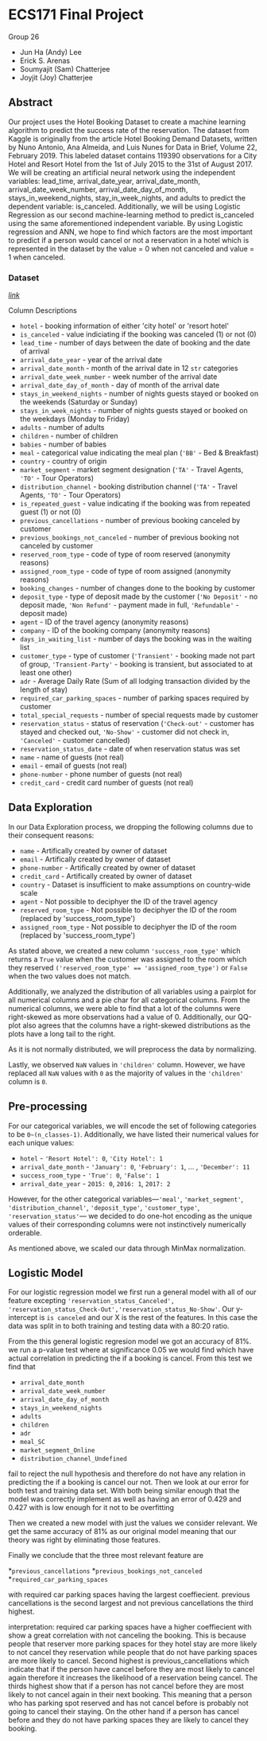 # ECS171 Final Project

Group 26
* Jun Ha (Andy) Lee
* Erick S. Arenas
* Soumyajit (Sam) Chatterjee
* Joyjit (Joy) Chatterjee


## Abstract

Our project uses the Hotel Booking Dataset to create a machine learning algorithm to predict the success rate of the reservation. The dataset from Kaggle is originally from the article Hotel Booking Demand Datasets, written by Nuno Antonio, Ana Almeida, and Luis Nunes for Data in Brief, Volume 22, February 2019. This labeled dataset contains 119390 observations for a City Hotel and Resort Hotel from the 1st of July 2015 to the 31st of August 2017. We will be creating an artificial neural network using the independent variables: lead_time, arrival_date_year, arrival_date_month, arrival_date_week_number,  arrival_date_day_of_month, stays_in_weekend_nights, stay_in_week_nights, and adults to predict the dependent variable: is_canceled. Additionally, we will be using Logistic Regression as our second machine-learning method to predict is_canceled using the same aforementioned independent variable. By using Logistic regression and ANN, we hope to find which factors are the most important to predict if a person would cancel or not a reservation in a hotel which is represented in the dataset by the value = 0 when not canceled and value = 1 when canceled.


### Dataset

*[link](https://www.kaggle.com/datasets/mojtaba142/hotel-booking)*

Column Descriptions

* `hotel` - booking information of either 'city hotel' or 'resort hotel'
* `is_canceled` - value indiciating if the booking was canceled (1) or not (0)
* `lead_time` - number of days between the date of booking and the date of arrival
* `arrival_date_year` - year of the arrival date
* `arrival_date_month` - month of the arrival date in 12 `str` categories
* `arrival_date_week_number` - week number of the arrival date
* `arrival_date_day_of_month` - day of month of the arrival date
* `stays_in_weekend_nights` - number of nights guests stayed or booked on the weekends (Saturday or Sunday)
* `stays_in_week_nights` - number of nights guests stayed or booked on the weekdays (Monday to Friday)
* `adults` - number of adults
* `children` - number of children
* `babies` - number of babies
* `meal` - categorical value indicating the meal plan (`'BB'` - Bed & Breakfast)
* `country` - country of origin
* `market_segment` - market segment designation (`'TA'` - Travel Agents, `'TO'` - Tour Operators)
* `distribution_channel` - booking distribution channel (`'TA'` - Travel Agents, `'TO'` - Tour Operators)
* `is_repeated_guest` - value indicating if the booking was from repeated guest (1) or not (0)
* `previous_cancellations` - number of previous booking canceled by customer
* `previous_bookings_not_canceled` - number of previous booking not canceled by customer
* `reserved_room_type` - code of type of room reserved (anonymity reasons)
* `assigned_room_type` - code of type of room assigned (anonymity reasons)
* `booking_changes` - number of changes done to the booking by customer
* `deposit_type` - type of deposit made by the customer (`'No Deposit'` - no deposit made, `'Non Refund'` - payment made in full, `'Refundable'` - deposit made)
* `agent` - ID of the travel agency (anonymity reasons)
* `company` - ID of the booking company (anonymity reasons)
* `days_in_waiting_list` - number of days the booking was in the waiting list
* `customer_type` - type of customer (`'Transient'` - booking made not part of group, `'Transient-Party'` - booking is transient, but associated to at least one other)
* `adr` - Average Daily Rate (Sum of all lodging transaction divided by the length of stay)
* `required_car_parking_spaces` - number of parking spaces required by customer
* `total_special_requests` - number of special requests made by customer
* `reservation_status` - status of reservation (`'Check-out'` - customer has stayed and checked out, `'No-Show'` - customer did not check in, `'Canceled'` - customer cancelled)
* `reservation_status_date` - date of when reservation status was set
* `name` - name of guests (not real)
* `email` - email of guests (not real)
* `phone-number` - phone number of guests (not real)
* `credit_card` - credit card number of guests (not real)



## Data Exploration

In our Data Exploration process, we dropping the following columns due to their consequent reasons:

* `name` - Artifically created by owner of dataset
* `email` - Artifically created by owner of dataset
* `phone-number` - Artifically created by owner of dataset
* `credit_card` - Artifically created by owner of dataset
* `country` - Dataset is insufficient to make assumptions on country-wide scale
* `agent` - Not possible to deciphyer the ID of the travel agency
* `reserved_room_type` - Not possible to deciphyer the ID of the room (replaced by 'success_room_type')
* `assigned_room_type` - Not possible to deciphyer the ID of the room (replaced by 'success_room_type')

As stated above, we created a new column `'success_room_type'` which returns a `True` value when the customer was assigned to the room which they reserved `('reserved_room_type' == 'assigned_room_type')` or `False` when the two values does not match.

Additionally, we analyzed the distribution of all variables using a pairplot for all numerical columns and a pie char for all categorical columns. From the numerical columns, we were able to find that a lot of the columns were right-skewed as more observations had a value of 0. Additionally, our QQ-plot also agrees that the columns have a right-skewed distributions as the plots have a long tail to the right. 

As it is not normally distributed, we will preprocess the data by normalizing.

Lastly, we observed `NaN` values in `'children'` column. However, we have replaced all `NaN` values with `0` as the majority of values in the `'children'` column is `0`.


## Pre-processing

For our categorical variables, we will encode the set of following categories to be `0~(n_classes-1)`. Additionally, we have listed their numerical values for each unique values:

* `hotel` - `'Resort Hotel': 0`, `'City Hotel': 1`
* `arrival_date_month` - `'January': 0`, `'February': 1`, ... , `'December': 11`
* `success_room_type` - `'True': 0`, `'False': 1`
* `arrival_date_year` - `2015: 0`, `2016: 1`, `2017: 2`

However, for the other categorical variables—`'meal'`, `'market_segment'`, `'distribution_channel'`, `'deposit_type'`, `'customer_type'`, `'reservation_status'`— we decided to do one-hot encoding as the unique values of their corresponding columns were not instinctively numerically orderable.

As mentioned above, we scaled our data through MinMax normalization.


## Logistic Model


 For our logistic regression model we first run a general model with all of our feature excepting `'reservation_status_Canceled', 'reservation_status_Check-Out','reservation_status_No-Show'`. Our y-intercept is `is canceled` and our X is the rest of the features.
 In this case the data was split in to both training and testing data with a 80:20 ratio. 


From the this general logistic regresion model we got an accuracy of 81%. we run a p-value test where at significance 0.05 we would find which have actual correlation in predicting the if a booking is cancel. From this test we find that

* `arrival_date_month`
* `arrival_date_week_number`
* `arrival_date_day_of_month`
* `stays_in_weekend_nights`
* `adults`
* `children`
* `adr`
* `meal_SC`
* `market_segment_Online`
* `distribution_channel_Undefined`

fail to reject the null hypothesis and therefore do not have any relation in predicting the if a booking is cancel our not.
Then we look at our error for both test and training data set. With both being similar enough that the model was correctly 
implement as well as having an error of 0.429 and 0.427 with is low enough for it not to be overfitting

Then we created a new model with just the values we consider relevant. We get the same accuracy of 81% as our original model
meaning that our theory was right by eliminating those features.


Finally we conclude that the three most relevant feature are 

*`previous_cancellations`
*`previous_bookings_not_canceled`
*`required_car_parking_spaces`


with required car parking spaces having the largest coeffiecient. previous cancellations is the second largest and
not previous cancellations the third highest. 

interpretation:
required car parking spaces have a higher coeffiecient with show a great correlation with not canceling the booking. 
This is because people that reserver more parking spaces for they hotel stay are more likely to not cancel they reservation while people that do not have parking spaces are more likely to cancel.
Second highest is previous_cancellations which indicate that if the person have cancel before they are most likely to cancel again therefore it increases the likelihood of a reservation being cancel.
The thirds highest show that if a person has not cancel before they are most likely to not cancel again in their next booking. 
This meaning that a person who has parking spot reserved and has not cancel before is probably not going to cancel their staying. 
On the other hand if a person has cancel before and they do not have parking spaces they are likely to cancel they booking.
